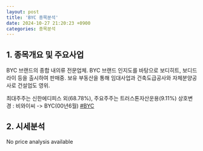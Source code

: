 ```yaml
---
layout: post
title: 'BYC 종목분석'
date: 2024-10-27 21:20:23 +0900
categories: 종목분석
---
```


## 1. 종목개요 및 주요사업

BYC 브랜드의 종합 내의류 전문업체. BYC 브랜드 인지도를 바탕으로 보디히트, 보디드라이 등을 출시하여 판매중. 보유 부동산을 통해 임대사업과 건축도급공사와 자체분양공사로 건설업도 영위.

최대주주는 신한에디피스 외(68.78%), 주요주주는 트러스톤자산운용(9.11%) 상호변경 : 비와이씨 -> BYC(00년6월)
[#BYC](#)

## 2. 시세분석

No price analysis available
